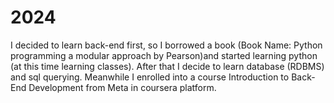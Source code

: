 # 2024

I decided to learn back-end first, so I borrowed a book (Book Name: Python programming a modular approach by Pearson)and started learning python (at this time learning classes). After that I decide to learn database (RDBMS) and sql querying. Meanwhile I enrolled into a course Introduction to Back-End Development from Meta in coursera platform.

